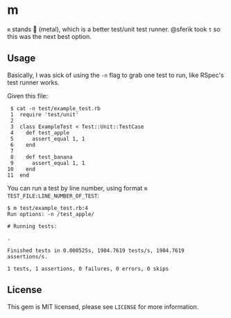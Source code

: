 # m

`m` stands :metal: (metal), which is a better test/unit test runner. @sferik took `t` so this was the next best option.

## Usage

Basically, I was sick of using the `-n` flag to grab one test to run, like RSpec's test runner works.

Given this file:

     $ cat -n test/example_test.rb
     1	require 'test/unit'
     2	
     3	class ExampleTest < Test::Unit::TestCase
     4	  def test_apple
     5	    assert_equal 1, 1
     6	  end
     7	
     8	  def test_banana
     9	    assert_equal 1, 1
    10	  end
    11	end

You can run a test by line number, using format `m TEST_FILE:LINE_NUMBER_OF_TEST`:

    $ m test/example_test.rb:4
    Run options: -n /test_apple/

    # Running tests:

    .

    Finished tests in 0.000525s, 1904.7619 tests/s, 1904.7619 assertions/s.

    1 tests, 1 assertions, 0 failures, 0 errors, 0 skips

## License

This gem is MIT licensed, please see `LICENSE` for more information.
